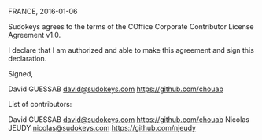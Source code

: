 FRANCE, 2016-01-06

Sudokeys agrees to the terms of the COffice Corporate Contributor License
Agreement v1.0.

I declare that I am authorized and able to make this agreement and sign this
declaration.

Signed,

David GUESSAB david@sudokeys.com https://github.com/chouab

List of contributors:

David GUESSAB david@sudokeys.com https://github.com/chouab
Nicolas JEUDY nicolas@sudokeys.com https://github.com/njeudy
